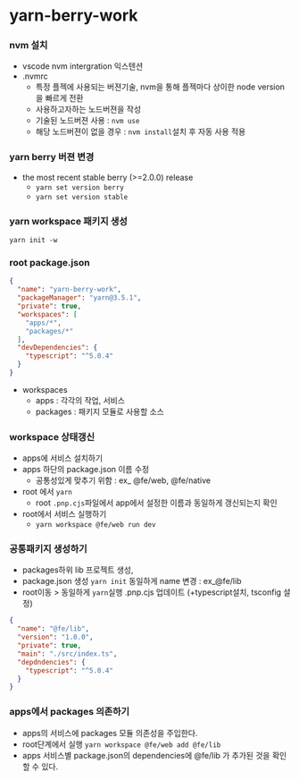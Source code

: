 # yarn-berry-work

### nvm 설치 
- vscode nvm intergration 익스텐션
- .nvmrc 
  - 특정 플젝에 사용되는 버젼기술, nvm을 통해 플젝마다 상이한 node version을 빠르게 전환
  - 사용하고자하는 노드버젼을 작성
  - 기술된 노드버젼 사용 : `nvm use`
  - 해당 노드버젼이 없을 경우 : `nvm install`설치 후 자동 사용 적용


### yarn berry 버젼 변경
- the most recent stable berry (>=2.0.0) release
  - `yarn set version berry`
  - `yarn set version stable`
  
  
### yarn workspace 패키지 생성
`yarn init -w`

### root package.json
```json
{
  "name": "yarn-berry-work",
  "packageManager": "yarn@3.5.1",
  "private": true,
  "workspaces": [
    "apps/*",
    "packages/*"
  ],
  "devDependencies": {
    "typescript": "^5.0.4"
  }
}            
```
- workspaces 
  - apps : 각각의 작업, 서비스
  - packages : 패키지 모듈로 사용할 소스
  
### workspace 상태갱신
- apps에 서비스 설치하기
- apps 하단의 package.json 이름 수정
  - 공통성있게 맞추기 위함 : ex_ @fe/web, @fe/native
- root 에서 `yarn`
  - root `.pnp.cjs`파일에서 app에서 설정한 이름과 동일하게 갱신되는지 확인
- root에서 서비스 실행하기
  - `yarn workspace @fe/web run dev`
  
  
  
### 공통패키지 생성하기
- packages하위 lib 프로젝트 생성,
- package.json 생성
  `yarn init`
  동일하게 name 변경 : ex_@fe/lib
- root이동 > 동일하게 `yarn`실행 .pnp.cjs 업데이트
(+typescript설치, tsconfig 설정)


```json
{
  "name": "@fe/lib",
  "version": "1.0.0",
  "private": true,
  "main": "./src/index.ts",
  "depdndencies": {
    "typescript": "^5.0.4"
  }
}
```


### apps에서 packages 의존하기

- apps의 서비스에 packages 모듈 의존성을 주입한다.
- root단계에서 실행
  `yarn workspace @fe/web add @fe/lib`
- apps 서비스별 package.json의 dependencies에 @fe/lib 가 추가된 것을 확인할 수 있다.

